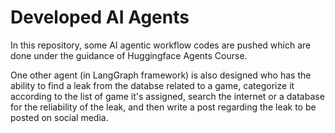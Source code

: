 # Developed AI Agents

In this repository, some AI agentic workflow codes are pushed which are done under the guidance of Huggingface Agents Course.

One other agent (in LangGraph framework) is also designed who has the ability to find a leak from the databse related to a game, categorize it according to the list of game it's assigned, search the internet or a database for the reliability of the leak, and then write a post regarding the leak to be posted on social media.
